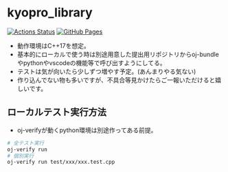 # kyopro_library

[![Actions Status](https://github.com/Coki628/kyopro_library/workflows/verify/badge.svg)](https://github.com/Coki628/kyopro_library/actions)
[![GitHub Pages](https://img.shields.io/static/v1?label=GitHub+Pages&message=+&color=brightgreen&logo=github)](https://Coki628.github.io/kyopro_library/)

- 動作環境はC++17を想定。
- 基本的にローカルで使う時は別途用意した提出用リポジトリからoj-bundleやpythonやvscodeの機能等で呼び出すようにしてる。
- テストは気が向いたら少しずつ増やす予定。(あんまりやる気ない)
- 作り込んでない物も多いですが、不具合等見かけたらご一報いただけると嬉しいです。

## ローカルテスト実行方法

- oj-verifyが動くpython環境は別途作ってある前提。

```bash
# 全テスト実行
oj-verify run
# 個別実行
oj-verify run test/xxx/xxx.test.cpp
```
